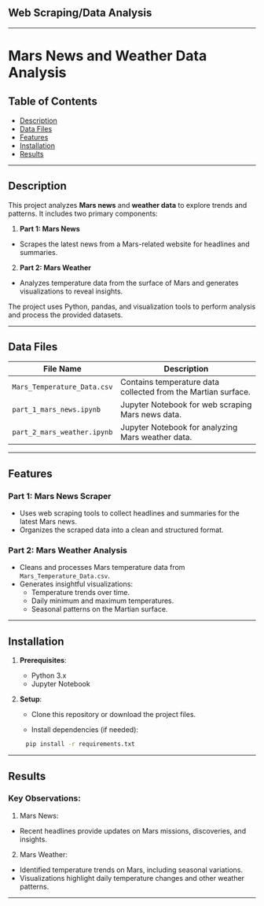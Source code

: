 ## Web Scraping/Data Analysis
---

# Mars News and Weather Data Analysis

## Table of Contents
- [Description](#description)
- [Data Files](#data-files)
- [Features](#features)
- [Installation](#installation)
- [Results](#results)

---

## Description

This project analyzes **Mars news** and **weather data** to explore trends and patterns. It includes two primary components:
1. **Part 1: Mars News** 
  - Scrapes the latest news from a Mars-related website for headlines and summaries.
2. **Part 2: Mars Weather** 
  - Analyzes temperature data from the surface of Mars and generates visualizations to reveal insights.

The project uses Python, pandas, and visualization tools to perform analysis and process the provided datasets.

---

## Data Files

| File Name                   | Description                                                   |
|-----------------------------|---------------------------------------------------------------|
| `Mars_Temperature_Data.csv` | Contains temperature data collected from the Martian surface. |
| `part_1_mars_news.ipynb`    | Jupyter Notebook for web scraping Mars news data.             |
| `part_2_mars_weather.ipynb` | Jupyter Notebook for analyzing Mars weather data.             |

---

## Features

### Part 1: Mars News Scraper
- Uses web scraping tools to collect headlines and summaries for the latest Mars news.
- Organizes the scraped data into a clean and structured format.

### Part 2: Mars Weather Analysis
- Cleans and processes Mars temperature data from `Mars_Temperature_Data.csv`.
- Generates insightful visualizations:
  - Temperature trends over time.
  - Daily minimum and maximum temperatures.
  - Seasonal patterns on the Martian surface.

---

## Installation

1. **Prerequisites**:
   - Python 3.x
   - Jupyter Notebook

2. **Setup**:
   - Clone this repository or download the project files.
     
   - Install dependencies (if needed):
```bash
     pip install -r requirements.txt
```
---

## Results

### Key Observations:

1.	Mars News:
  - Recent headlines provide updates on Mars missions, discoveries, and insights.
2.	Mars Weather:
  - Identified temperature trends on Mars, including seasonal variations.
  - Visualizations highlight daily temperature changes and other weather patterns.
---